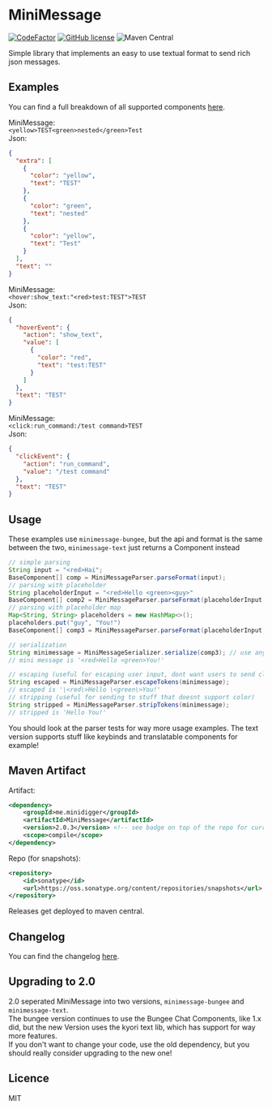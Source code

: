# MiniMessage
[![CodeFactor](https://www.codefactor.io/repository/github/minidigger/minimessage/badge)](https://www.codefactor.io/repository/github/minidigger/minimessage)
[![GitHub license](https://img.shields.io/github/license/MiniDigger/MiniMessage?style=flat-square)](https://github.com/MiniDigger/MiniMessage/blob/master/LICENSE)
![Maven Central](https://img.shields.io/maven-central/v/me.minidigger/MiniMessage?style=flat-square)

Simple library that implements an easy to use textual format to send rich json messages. 

## Examples

You can find a full breakdown of all supported components [here](DOCS.md).

MiniMessage:  
`<yellow>TEST<green>nested</green>Test`  
Json:  
```json
{
  "extra": [
    {
      "color": "yellow",
      "text": "TEST"
    },
    {
      "color": "green",
      "text": "nested"
    },
    {
      "color": "yellow",
      "text": "Test"
    }
  ],
  "text": ""
}
```

MiniMessage:  
`<hover:show_text:"<red>test:TEST">TEST`  
Json:  
```json
{
  "hoverEvent": {
    "action": "show_text",
    "value": [
      {
        "color": "red",
        "text": "test:TEST"
      }
    ]
  },
  "text": "TEST"
}
```

MiniMessage:  
`<click:run_command:/test command>TEST`  
Json:  
```json
{
  "clickEvent": {
    "action": "run_command",
    "value": "/test command"
  },
  "text": "TEST"
}
```

## Usage

These examples use `minimessage-bungee`, but the api and format is the same between the two, `minimessage-text` just returns a Component instead

```java
// simple parsing
String input = "<red>Hai";
BaseComponent[] comp = MiniMessageParser.parseFormat(input);
// parsing with placeholder
String placeholderInput = "<red>Hello <green><guy>"
BaseComponent[] comp2 = MiniMessageParser.parseFormat(placeholderInput, "guy", "You!"); // replaces <guy> with You!
// parsing with placeholder map
Map<String, String> placeholders = new HashMap<>();
placeholders.put("guy", "You!")
BaseComponent[] comp3 = MiniMessageParser.parseFormat(placeholderInput, placeholders);

// serialization
String minimessage = MiniMessageSerializer.serialize(comp3); // use any BaseComponent, or array, and convert it into a nice string
// mini message is '<red>Hello <green>You!'

// escaping (useful for escaping user input, dont want users to send click events ;))
String escaped = MiniMessageParser.escapeTokens(minimessage);
// escaped is '\<red\>Hello \<green\>You!'
// stripping (useful for sending to stuff that doesnt support color)
String stripped = MiniMessageParser.stripTokens(minimessage);
// stripped is 'Hello You!'
```

You should look at the parser tests for way more usage examples. The text version supports stuff like keybinds and translatable components for example!

## Maven Artifact

Artifact:  
```xml
<dependency>
    <groupId>me.minidigger</groupId>
    <artifactId>MiniMessage</artifactId>
    <version>2.0.3</version> <!-- see badge on top of the repo for current version -->
    <scope>compile</scope>
</dependency>
```
Repo (for snapshots):  
```xml
<repository>
    <id>sonatype</id>
    <url>https://oss.sonatype.org/content/repositories/snapshots</url>
</repository>
```
Releases get deployed to maven central.

## Changelog

You can find the changelog [here](CHANGELOG.md).

## Upgrading to 2.0

2.0 seperated MiniMessage into two versions, `minimessage-bungee` and `minimessage-text`.  
The bungee version continues to use the Bungee Chat Components, like 1.x did, but the new Version uses the kyori text lib, which has support for way more features.  
If you don't want to change your code, use the old dependency, but you should really consider upgrading to the new one!

## Licence
MIT
